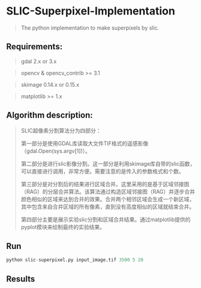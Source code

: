 # SLIC-Superpixel-Implementation
> The python implementation to make superpixels by slic.

## Requirements:

> gdal 2.x or 3.x

> opencv & opencv_contrib >= 3.1

> skimage 0.14.x or 0.15.x

> matplotlib >= 1.x

## Algorithm description:

> SLIC超像素分割算法分为四部分：
>
> 第一部分是使用GDAL库读取大文件TIF格式的遥感影像（gdal.Open(sys.argv[1])）。
>
> 第二部分是进行slic影像分割。这一部分是利用skimage库自带的slic函数，可以直接进行调用，非常方便。需要注意的是传入的参数格式和个数。
>
> 第三部分是对分割后的结果进行区域合并。这里采用的是基于区域邻接图（RAG）的分层合并算法。该算法通过构造区域邻接图（RAG）并逐步合并颜色相似的区域来达到合并的效果。合并两个相邻区域会生成一个新区域，其中包含来自合并区域的所有像素，直到没有高度相似的区域就结束合并。
>
>第四部分主要是展示实验slic分割和区域合并结果。通过matplotlib提供的pyplot模块来绘制最终的实验结果。

## Run

```python
python slic-superpixel.py input_image.tif 3500 5 20
```

## Results

